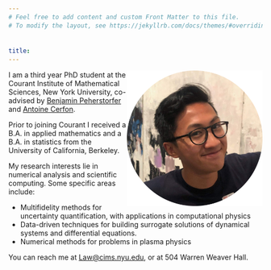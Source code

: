 ```yaml
---
# Feel free to add content and custom Front Matter to this file.
# To modify the layout, see https://jekyllrb.com/docs/themes/#overriding-theme-defaults


title:
---
```


<img align="right" width="269" height="269" src="images/circle-me.png">


I am a third year PhD student at the Courant Institute of Mathematical Sciences, New York University, co-advised by [Benjamin Peherstorfer](https://cims.nyu.edu/~pehersto/) and [Antoine Cerfon](https://www.math.nyu.edu/~cerfon/).

Prior to joining Courant I received a B.A. in applied mathematics and a B.A. in statistics from the University of California, Berkeley.

My research interests lie in numerical analysis and scientific computing. Some specific areas include:
- Multifidelity methods for uncertainty quantification, with applications in computational physics
- Data-driven techniques for building surrogate solutions of dynamical systems and differential equations.
- Numerical methods for problems in plasma physics


<!--I am a graduate student in the [Research and Training Group (RTG) in Mathematical Modeling and Simulation](https://math.nyu.edu/dynamic/research/pages/research-and-training-group-mathematical-modeling-and-simulation/). I am also an [NDSEG](https://ndseg.sysplus.com/) Fellow. -->


You can reach me at Law@cims.nyu.edu, or at 504 Warren Weaver Hall.
